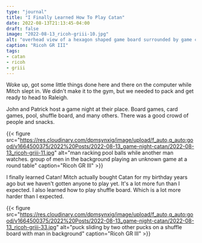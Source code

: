 ```yaml
---
type: "journal"
title: "I Finally Learned How To Play Catan"
date: 2022-08-13T21:13:45-04:00
draft: false
image: "2022-08-13_ricoh-griii-10.jpg"
alt: "overhead view of a hexagon shaped game board surrounded by game cards and accessories"
caption: "Ricoh GR III"
tags:
- catan
- ricoh
- griii
---
```


Woke up, got some little things done here and there on the computer while Mitch slept in. We didn't make it to the gym, but we needed to pack and get ready to head to Raleigh.

John and Patrick host a game night at their place. Board games, card games, pool, shuffle board, and many others. There was a good crowd of people and snacks.

{{< figure src="https://res.cloudinary.com/dpmsynxig/image/upload/f_auto,q_auto:good/v1664500375/2022%20Posts/2022-08-13_game-night-catan/2022-08-13_ricoh-griii-11.jpg" alt="man racking pool balls while another man watches. group of men in the background playing an unknown game at a round table" caption="Ricoh GR III" >}}

I finally learned Catan! Mitch actually bought Catan for my birthday years ago but we haven't gotten anyone to play yet. It's a lot more fun than I expected. I also learned how to play shuffle board. Which is a lot more harder than I expected.

{{< figure src="https://res.cloudinary.com/dpmsynxig/image/upload/f_auto,q_auto:good/v1664500375/2022%20Posts/2022-08-13_game-night-catan/2022-08-13_ricoh-griii-33.jpg" alt="puck sliding by two other pucks on a shuffle board with man in background" caption="Ricoh GR III" >}}
